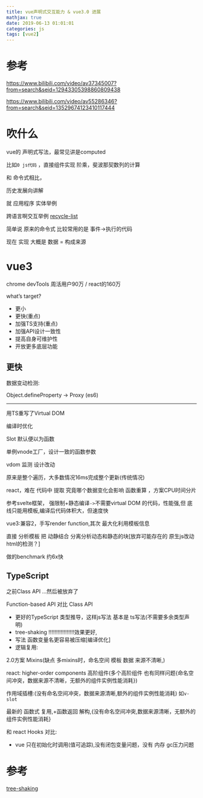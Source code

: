```yaml
---
title: vue声明式交互能力 & vue3.0 进展
mathjax: true
date: 2019-06-13 01:01:01
categories: js
tags: [vue2]
---
```


# 参考

https://www.bilibili.com/video/av37345007?from=search&seid=12943305398860809438

https://www.bilibili.com/video/av55286346?from=search&seid=13529674123410117444

# 吹什么

vue的 声明式写法，最常见讲是computed

比如`0 js代码` ，直接组件实现 阶乘，斐波那契数列的计算

和 命令式相比，

历史发展向讲解

就 应用程序 实体举例

跨语言啊交互举例 [recycle-list](https://weex.apache.org/zh/docs/components/recycle-list.html)

简单说 原来的命令式 比较常用的是 事件->执行的代码

现在 实现 大概是 数据 = 构成来源

# vue3

chrome devTools 周活用户90万 / react的160万

what’s target?

<!-- more -->

 - 更小
 - 更快(重点)
 - 加强TS支持(重点)
 - 加强API设计一致性
 - 提高自身可维护性
 - 开放更多底层功能

## 更快

数据变动检测:

Object.defineProperty -> Proxy (es6)

---

用TS重写了Virtual DOM

编译时优化

Slot 默认便以为函数

单例vnode工厂，设计一致的函数参数


vdom 监测 设计改动

原来是整个遍历，大多数情况16ms完成整个更新(传统情况)

react，难在 代码中 提取 究竟哪个数据变化会影响 函数重算 ，方案CPU时间分片

参考svelte框架， 强限制+静态编译`->`不需要virtual DOM 的代码，性能强,但 底线只能用模板,编译后代码体积大，但速度快

vue3:兼容2，手写render function,其次 最大化利用模板信息

直接 分析模板 把 动静结合 分离分析动态和静态的块[放弃可能存在的 原生js改动 html的检测？]

做的benchmark 约6x快

## TypeScript

之前Class API ...然后被放弃了

Function-based API 对比 Class API

 - 更好的TypeScript 类型推导，这样js写法 基本是 ts写法(不需要多余类型声明)
 - tree-shaking !!!!!!!!!!!!!!!!!效果更好,
 - 写法 函数变量名更容易被压缩[编译优化]
 - 逻辑复用:

 2.0方案 Mixins(缺点 多mixins时，命名空间 模板 数据 来源不清晰,)

react: higher-order components 高阶组件(多个高阶组件 也有同样问题{命名空间冲突，数据来源不清晰，无额外的组件实例性能消耗})

作用域插槽:(没有命名空间冲突，数据来源清晰,额外的组件实例性能消耗) 如`v-slot`

最新的 函数式 复用,+函数返回 解构,{没有命名空间冲突,数据来源清晰，无额外的组件实例性能消耗}

和 react Hooks 对比:

 - vue 只在初始化时调用(值可追踪),没有闭包变量问题，没有 内存 gc压力问题




# 参考

[tree-shaking](https://segmentfault.com/a/1190000012794598?utm_source=tag-newest)
